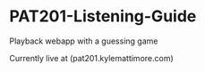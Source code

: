 PAT201-Listening-Guide
======================

Playback webapp with a guessing game

Currently live at (pat201.kylemattimore.com)
